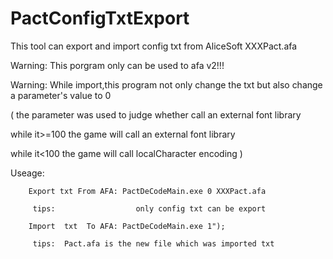 # PactConfigTxtExport

This tool can export and import config txt from AliceSoft  XXXPact.afa

Warning: This porgram only can be used to afa v2!!!

Warning: While import,this program not only change the txt but also change a parameter's value to 0

( the parameter was used to judge whether call an external font library

while it>=100 the game will call an external font library

while it<100 the game will call localCharacter encoding )


Useage: 

        Export txt From AFA: PactDeCodeMain.exe 0 XXXPact.afa
        
         tips:                  only config txt can be export
         
        Import  txt  To AFA: PactDeCodeMain.exe 1");
        
         tips:  Pact.afa is the new file which was imported txt
         
         
         
